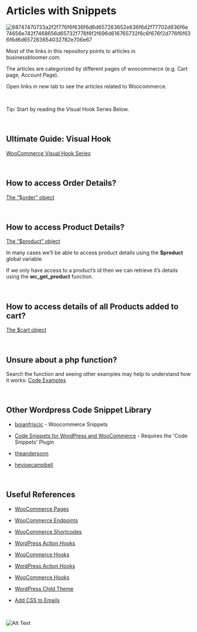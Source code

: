 # Articles with Snippets 

![68747470733a2f2f776f6f636f6d6d657263652e636f6d2f77702d636f6e74656e742f7468656d65732f776f6f2f696d616765732f6c6f676f2d776f6f636f6d6d657263654032782e706e67](https://user-images.githubusercontent.com/84559502/119216579-094ae300-bb07-11eb-9c77-2f8543ced512.png)

Most of the links in this repository points to articles in businessbloomer.com. 

The articles are categorized by different pages of woocommerce (e.g. Cart page, Account Page). 

Open links in new tab to see the articles related to Woocommerce.

<br/>

Tip: Start by reading the Visual Hook Series Below.

<br/>

## Ultimate Guide: Visual Hook
[WooCommerce Visual Hook Series](https://www.businessbloomer.com/category/woocommerce-tips/visual-hook-series/)

<br/>

## How to access Order Details?
[The “$order” object](https://www.businessbloomer.com/woocommerce-easily-get-order-info-total-items-etc-from-order-object/)

<br/>

## How to access Product Details?

[The “$product” object](https://www.businessbloomer.com/woocommerce-easily-get-product-info-title-sku-desc-product-object/)

In many cases we’ll be able to access product details using the **$product** global variable.

If we only have access to a product’s id then we can retrieve it’s details using the **wc_get_product** function.

<br/>

## How to access details of all Products added to cart?

[The $cart object](https://www.businessbloomer.com/woocommerce-get-cart-info-total-items-etc-from-cart-object/)

<br/>

## Unsure about a php function?
Search the function and seeing other examples may help to understand how it works: [Code Examples](https://hotexamples.com/)

<br/>

## Other Wordpress Code Snippet Library

* [bojanfriscic](https://github.com/bojanfriscic/wordpress-snippets/tree/master/Woocommerce) - Woocommerce Snippets

* [Code Snippets for WordPress and WooCommerce](https://github.com/lukecav/code-snippets-wp-speed-up) - Requires the 'Code Snippets' Plugin

* [theandersonn](https://github.com/theandersonn/wp-snippets)

* [heyjoecampbell](https://github.com/heyjoecampbell/wordpress-snippets)



<br/>

## Useful References

* [WooCommerce Pages](https://docs.woocommerce.com/document/woocommerce-pages/)

* [WooCommerce Endpoints](https://docs.woocommerce.com/document/woocommerce-endpoints-2-1/)

* [WooCommerce Shortcodes](https://docs.woocommerce.com/document/woocommerce-shortcodes/)

* [WordPress Action Hooks](https://developer.wordpress.org/plugins/hooks/actions/)

* [WooCommerce Hooks](https://docs.woocommerce.com/document/introduction-to-hooks-actions-and-filters/)

* [WordPress Action Hooks](https://developer.wordpress.org/plugins/hooks/actions/)

* [WooCommerce Hooks](https://docs.woocommerce.com/document/introduction-to-hooks-actions-and-filters/)

* [WordPress Child Theme](https://developer.wordpress.org/themes/advanced-topics/child-themes/)

* [Add CSS to Emails](https://businessbloomer.com/woocommerce-add-css-woocommerce-emails/)


<br/>


![Alt Text](https://media.giphy.com/media/vFKqnCdLPNOKc/giphy.gif)
